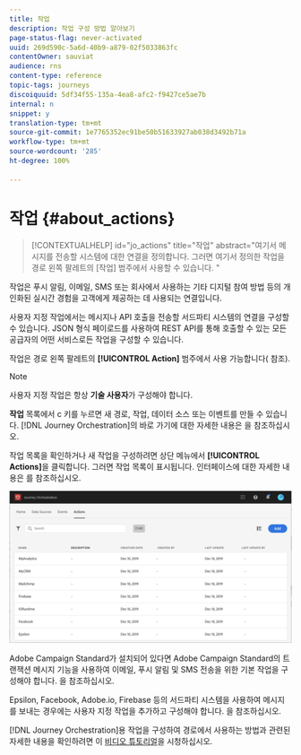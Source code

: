 ```yaml
---
title: 작업
description: 작업 구성 방법 알아보기
page-status-flag: never-activated
uuid: 269d590c-5a6d-40b9-a879-02f5033863fc
contentOwner: sauviat
audience: rns
content-type: reference
topic-tags: journeys
discoiquuid: 5df34f55-135a-4ea8-afc2-f9427ce5ae7b
internal: n
snippet: y
translation-type: tm+mt
source-git-commit: 1e7765352ec91be50b51633927ab038d3492b71a
workflow-type: tm+mt
source-wordcount: '285'
ht-degree: 100%

---
```



# 작업 {#about_actions}

>[!CONTEXTUALHELP]
>id="jo_actions"
>title="작업"
>abstract="여기서 메시지를 전송할 시스템에 대한 연결을 정의합니다. 그러면 여기서 정의한 작업을 경로 왼쪽 팔레트의 [작업] 범주에서 사용할 수 있습니다. "

작업은 푸시 알림, 이메일, SMS 또는 회사에서 사용하는 기타 디지털 참여 방법 등의 개인화된 실시간 경험을 고객에게 제공하는 데 사용되는 연결입니다.

사용자 지정 작업에서는 메시지나 API 호출을 전송할 서드파티 시스템의 연결을 구성할 수 있습니다. JSON 형식 페이로드를 사용하여 REST API를 통해 호출할 수 있는 모든 공급자의 어떤 서비스로든 작업을 구성할 수 있습니다.

작업은 경로 왼쪽 팔레트의 **[!UICONTROL Action]** 범주에서 사용 가능합니다([](../building-journeys/about-action-activities.md) 참조).

>[!NOTE]
>
>사용자 지정 작업은 항상 **기술 사용자**&#x200B;가 구성해야 합니다.

**작업** 목록에서 c 키를 누르면 새 경로, 작업, 데이터 소스 또는 이벤트를 만들 수 있습니다. [!DNL Journey Orchestration]의 바로 가기에 대한 자세한 내용은 [](../about/user-interface.md#section_ksq_zr1_ffb)을 참조하십시오.

작업 목록을 확인하거나 새 작업을 구성하려면 상단 메뉴에서 **[!UICONTROL Actions]**&#x200B;을 클릭합니다. 그러면 작업 목록이 표시됩니다. 인터페이스에 대한 자세한 내용은 [](../about/user-interface.md)를 참조하십시오.

![](../assets/custom1.png)

Adobe Campaign Standard가 설치되어 있다면 Adobe Campaign Standard의 트랜잭션 메시지 기능을 사용하여 이메일, 푸시 알림 및 SMS 전송을 위한 기본 작업을 구성해야 합니다. [](../action/working-with-adobe-campaign.md)을 참조하십시오.

Epsilon, Facebook, Adobe.io, Firebase 등의 서드파티 시스템을 사용하여 메시지를 보내는 경우에는 사용자 지정 작업을 추가하고 구성해야 합니다. [](../action/about-custom-action-configuration.md)을 참조하십시오.

[!DNL Journey Orchestration]용 작업을 구성하여 경로에서 사용하는 방법과 관련된 자세한 내용을 확인하려면 이 [비디오 튜토리얼](https://docs.adobe.com/content/help/ko-KR/journey-orchestration-learn/tutorials/configure-actions.html)을 시청하십시오.
